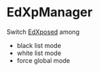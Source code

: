 # EdXpManager

Switch [EdXposed](https://github.com/solohsu/EdXposed) among 
- black list mode
- white list mode
- force global mode